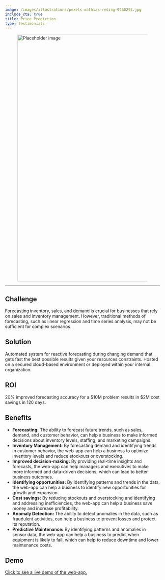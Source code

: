 ```yaml
---
image: /images/illustrations/pexels-mathias-reding-9260295.jpg
include_cta: true
title: Price Prediction
type: testimonials
---
```


<figure class="image">
<img class="" src="/images/illustrations/mockups/price_prediction.png" alt="Placeholder image" style="width:800px;">
</figure>

------------------------------------------------------------------------

## Challenge
Forecasting inventory, sales, and demand is crucial for businesses that rely on sales and inventory management. However, traditional methods of forecasting, such as linear regression and time series analysis, may not be sufficient for complex scenarios.

## Solution

Automated system for reactive forecasting during changing demand that gets fast the best possible results given your resources constraints. Hosted on a secured cloud-based environment or deployed within your internal organization.

## ROI

20% improved forecasting accuracy for a \$10M problem results in \$2M cost savings in 120 days.

## Benefits

-   **Forecasting:** The ability to forecast future trends, such as sales, demand, and customer behavior, can help a business to make informed decisions about inventory levels, staffing, and marketing campaigns.
-   **Inventory Management:** By forecasting demand and identifying trends in customer behavior, the web-app can help a business to optimize inventory levels and reduce stockouts or overstocking.
-   **Improved decision-making:** By providing real-time insights and forecasts, the web-app can help managers and executives to make more informed and data-driven decisions, which can lead to better business outcomes.
-   **Identifying opportunities:** By identifying patterns and trends in the data, the web-app can help a business to identify new opportunities for growth and expansion.
-   **Cost savings:** By reducing stockouts and overstocking and identifying and addressing inefficiencies, the web-app can help a business save money and increase profitability.
-   **Anomaly Detection:** The ability to detect anomalies in the data, such as fraudulent activities, can help a business to prevent losses and protect its reputation.
-   **Predictive Maintenance:** By identifying patterns and anomalies in sensor data, the web-app can help a business to predict when equipment is likely to fail, which can help to reduce downtime and lower maintenance costs.

## Demo
[Click to see a live demo of the web-app.](https://data-science-ai.shinyapps.io/intelliforecaster/)

